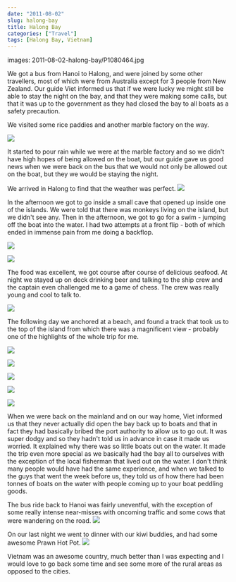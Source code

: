 ```yaml
---
date: "2011-08-02"
slug: halong-bay
title: Halong Bay
categories: ["Travel"]
tags: [Halong Bay, Vietnam]
---
```

images: 2011-08-02-halong-bay/P1080464.jpg

We got a bus from Hanoi to Halong, and were joined by some other travellers, most of which were from Australia except for 3 people from New Zealand. Our guide Viet informed us that if we were lucky we might still be able to stay the night on the bay, and that they were making some calls, but that it was up to the government as they had closed the bay to all boats as a safety precaution.

We visited some rice paddies and another marble factory on the way.

![](P1080367.jpg)

It started to pour rain while we were at the marble factory and so we didn't have high hopes of being allowed on the boat, but our guide gave us good news when we were back on the bus that we would not only be allowed out on the boat, but they we would be staying the night.

We arrived in Halong to find that the weather was perfect.
![](P1080384.jpg)

In the afternoon we got to go inside a small cave that opened up inside one of the islands. We were told that there was monkeys living on the island, but we didn't see any. Then in the afternoon, we got to go for a swim - jumping off the boat into the water. I had two attempts at a front flip - both of which ended in immense pain from me doing a backflop.

![](P1080418.jpg)

![](P1080423.jpg)

The food was excellent, we got course after course of delicious seafood. At night we stayed up on deck drinking beer and talking to the ship crew and the captain even challenged me to a game of chess. The crew was really young and cool to talk to.

![](P1080435.jpg)

The following day we anchored at a beach, and found a track that took us to the top of the island from which there was a magnificent view - probably one of the highlights of the whole trip for me.

![](P1080461.jpg)

![](P1080464.jpg)

![](P1080466.jpg)

![](P1080469.jpg)

![](P1080483.jpg)

When we were back on the mainland and on our way home, Viet informed us that they never actually did open the bay back up to boats and that in fact they had basically bribed the port authority to allow us to go out. It was super dodgy and so they hadn't told us in advance in case it made us worried. It explained why there was so little boats out on the water. It made the trip even more special as we basically had the bay all to ourselves with the exception of the local fisherman that lived out on the water. I don't think many people would have had the same experience, and when we talked to the guys that went the week before us, they told us of how there had been tonnes of boats on the water with people coming up to your boat peddling goods.

The bus ride back to Hanoi was fairly uneventful, with the exception of some really intense near-misses with oncoming traffic and some cows that were wandering on the road.
![](P1080516.jpg)

On our last night we went to dinner with our kiwi buddies, and had some awesome Prawn Hot Pot.
![](P1080527.jpg)

Vietnam was an awesome country, much better than I was expecting and I would love to go back some time and see some more of the rural areas as opposed to the cities.
